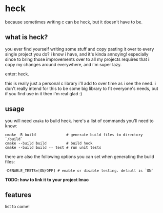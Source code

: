 # heck

because sometimes writing c can be heck, but it doesn't have to be.

## what is heck?

you ever find yourself writing some stuff and copy pasting it over to every single project you do? i know i have, and
it's kinda annoying! especially since to bring those improvements over to all my projects requires that i copy my
changes around everywhere, and i'm super lazy.

enter: heck.

this is really just a personal c library i'll add to over time as i see the need. i don't really intend for this to be
some big library to fit everyone's needs, but if you find use in it then i'm real glad :)

## usage

you will need `cmake` to build heck. here's a list of commands you'll need to know:
```
cmake -B build              # generate build files to directory `/build`
cmake --build build         # build heck
cmake --build build -- test # run unit tests
```

there are also the following options you can set when generating the build files:
```
-DENABLE_TESTS=[ON/OFF] # enable or disable testing. default is `ON`
```

**TODO: how to link it to your project lmao**

## features

list to come!

